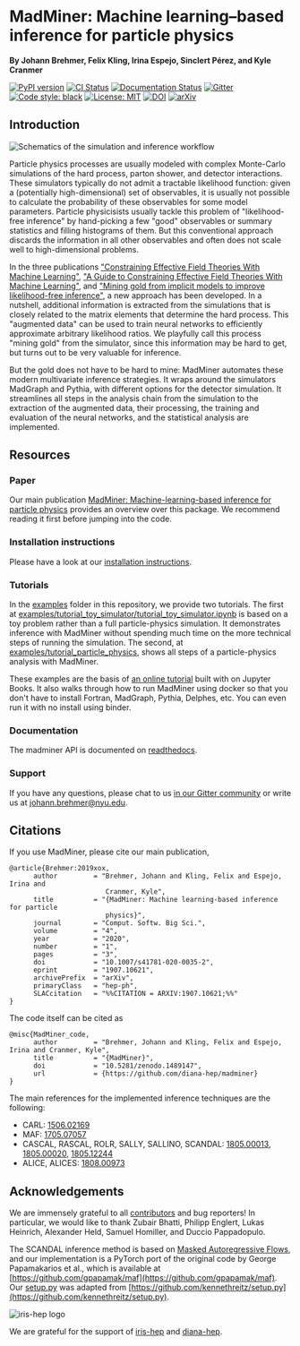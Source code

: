 # MadMiner: Machine learning–based inference for particle physics

**By Johann Brehmer, Felix Kling, Irina Espejo, Sinclert Pérez, and Kyle Cranmer**

[![PyPI version](https://badge.fury.io/py/madminer.svg)](https://badge.fury.io/py/madminer)
[![CI Status](https://github.com/diana-hep/madminer/actions/workflows/ci.yml/badge.svg?branch=master)](https://github.com/diana-hep/madminer/actions/workflows/ci.yml?query=branch%3Amaster)
[![Documentation Status](https://readthedocs.org/projects/madminer/badge/?version=latest)](https://madminer.readthedocs.io/en/latest/?badge=latest)
[![Gitter](https://badges.gitter.im/madminer/community.svg)](https://gitter.im/madminer/community?utm_source=badge&utm_medium=badge&utm_campaign=pr-badge)
[![Code style: black](https://img.shields.io/badge/code%20style-black-000000.svg)](https://github.com/ambv/black)
[![License: MIT](https://img.shields.io/badge/License-MIT-yellow.svg)](https://opensource.org/licenses/MIT)
[![DOI](https://zenodo.org/badge/DOI/10.5281/zenodo.1489147.svg)](https://doi.org/10.5281/zenodo.1489147)
[![arXiv](http://img.shields.io/badge/arXiv-1907.10621-B31B1B.svg)](https://arxiv.org/abs/1907.10621)


## Introduction

![Schematics of the simulation and inference workflow](docs/img/rascal-explainer.png)

Particle physics processes are usually modeled with complex Monte-Carlo simulations of the hard process, parton shower,
and detector interactions. These simulators typically do not admit a tractable likelihood function: given a (potentially
high-dimensional) set of observables, it is usually not possible to calculate the probability of these observables
for some model parameters. Particle physicisists usually tackle this problem of "likelihood-free inference" by
hand-picking a few "good" observables or summary statistics and filling histograms of them. But this conventional
approach discards the information in all other observables and often does not scale well to high-dimensional problems.

In the three publications
["Constraining Effective Field Theories With Machine Learning"](https://arxiv.org/abs/1805.00013),
["A Guide to Constraining Effective Field Theories With Machine Learning"](https://arxiv.org/abs/1805.00020), and
["Mining gold from implicit models to improve likelihood-free inference"](https://arxiv.org/abs/1805.12244),
a new approach has been developed. In a nutshell, additional information is extracted from the simulations that is
closely related to the matrix elements that determine the hard process. This
"augmented data" can be used to train neural networks to efficiently approximate arbitrary likelihood ratios. We
playfully call this process "mining gold" from the simulator, since this information may be hard to get, but turns out
to be very valuable for inference.

But the gold does not have to be hard to mine: MadMiner automates these modern multivariate inference strategies. It
wraps around the simulators MadGraph and Pythia, with different options for the detector simulation. It streamlines all
steps in the analysis chain from the simulation to the extraction of the augmented data, their processing, the training
and evaluation of the neural networks, and the statistical analysis are implemented.


## Resources


### Paper

Our main publication [MadMiner: Machine-learning-based inference for particle physics](https://arxiv.org/abs/1907.10621)
provides an overview over this package. We recommend reading it first before jumping into the code.


### Installation instructions

Please have a look at our [installation instructions](https://madminer.readthedocs.io/en/latest/installation.html).


### Tutorials

In the [examples](examples/) folder in this repository, we provide two tutorials. The first at
[examples/tutorial_toy_simulator/tutorial_toy_simulator.ipynb](examples/tutorial_toy_simulator/tutorial_toy_simulator.ipynb)
is based on a toy problem rather than a full particle-physics simulation. It demonstrates
inference with MadMiner without spending much time on the more technical steps of running the simulation. The second,
at [examples/tutorial_particle_physics](examples/tutorial_particle_physics), shows all steps of a particle-physics
analysis with MadMiner.

These examples are the basis of [an online tutorial](https://cranmer.github.io/madminer-tutorial/intro) built with on Jupyter Books. It also walks through how to run MadMiner using docker so that you don't have to install Fortran, MadGraph, Pythia, Delphes, etc. You can even run it with no install using binder. 

### Documentation

The madminer API is documented on [readthedocs](https://madminer.readthedocs.io/en/latest/?badge=latest).


### Support

If you have any questions, please
chat to us [in our Gitter community](https://gitter.im/madminer/community) or write us at 
[johann.brehmer@nyu.edu](johann.brehmer@nyu.edu).


## Citations

If you use MadMiner, please cite our main publication,
```
@article{Brehmer:2019xox,
      author         = "Brehmer, Johann and Kling, Felix and Espejo, Irina and
                        Cranmer, Kyle",
      title          = "{MadMiner: Machine learning-based inference for particle
                        physics}",
      journal        = "Comput. Softw. Big Sci.",
      volume         = "4",
      year           = "2020",
      number         = "1",
      pages          = "3",
      doi            = "10.1007/s41781-020-0035-2",
      eprint         = "1907.10621",
      archivePrefix  = "arXiv",
      primaryClass   = "hep-ph",
      SLACcitation   = "%%CITATION = ARXIV:1907.10621;%%"
}
```

The code itself can be cited as
```
@misc{MadMiner_code,
      author         = "Brehmer, Johann and Kling, Felix and Espejo, Irina and Cranmer, Kyle",
      title          = "{MadMiner}",
      doi            = "10.5281/zenodo.1489147",
      url            = {https://github.com/diana-hep/madminer}
}
```

The main references for the implemented inference techniques are the following:

- CARL: [1506.02169](https://arxiv.org/abs/1506.02169)
- MAF: [1705.07057](https://arxiv.org/abs/1705.07057)
- CASCAL, RASCAL, ROLR, SALLY, SALLINO, SCANDAL: [1805.00013](https://arxiv.org/abs/1805.00013), [1805.00020](https://arxiv.org/abs/1805.00020), [1805.12244](https://arxiv.org/abs/1805.12244)
- ALICE, ALICES: [1808.00973](https://arxiv.org/abs/1808.00973)


## Acknowledgements

We are immensely grateful to all [contributors](https://github.com/diana-hep/madminer/graphs/contributors) and bug reporters! 
In particular, we would like to thank Zubair Bhatti, Philipp Englert, Lukas Heinrich, Alexander Held, Samuel Homiller,
and Duccio Pappadopulo.

The SCANDAL inference method is based on [Masked Autoregressive Flows](https://arxiv.org/abs/1705.07057), and our
implementation is a PyTorch port of the original code by George Papamakarios et al., which is available at
[https://github.com/gpapamak/maf](https://github.com/gpapamak/maf). Our [setup.py](setup.py) was adapted from
[https://github.com/kennethreitz/setup.py](https://github.com/kennethreitz/setup.py).

![iris-hep logo](https://iris-hep.org/assets/logos/Iris-hep-4-no-long-name.png)

We are grateful for the support of [iris-hep](https://iris-hep.org) and [diana-hep](https://diana-hep.org).
